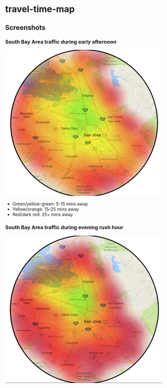 # travel-time-map

## Screenshots

### South Bay Area traffic during early afternoon

![San Jose normal traffic](public/screenshots/sj_normal_traffic.png)

- Green/yellow-green: 5-15 mins away
- Yellow/orange: 15-25 mins away
- Red/dark red: 25+ mins away

### South Bay Area traffic during evening rush hour

![San Jose rush hour traffic](public/screenshots/sj_rush_traffic.png)